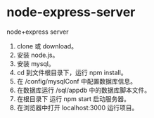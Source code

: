 # node-express-server
node+express server

1. clone 或 download。
2. 安装 node.js。
3. 安装 mysql。
4. cd 到文件根目录下，运行 npm install。
5. 在 /config/mysqlConf 中配置数据库信息。
6. 在数据库运行 /sql/appdb 中的数据库脚本文件。
7. 在根目录下 运行 npm start 启动服务器。
8. 在浏览器中打开 localhost:3000 运行项目。
